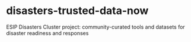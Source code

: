 # disasters-trusted-data-now
ESIP Disasters Cluster project: community-curated tools and datasets for disaster readiness and responses
